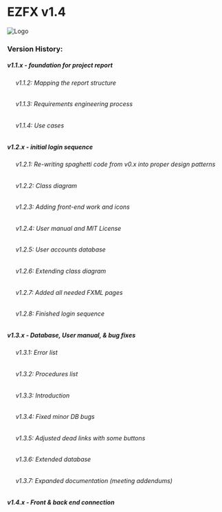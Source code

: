 # EZFX v1.4


![Logo](https://i.imgur.com/Yk6R2Hv.png)

### Version History:
##### v1.1.x - foundation for project report
  ###### &nbsp;&nbsp;&nbsp;&nbsp; v1.1.2: Mapping the report structure
  ###### &nbsp;&nbsp;&nbsp;&nbsp; v1.1.3: Requirements engineering process
  ###### &nbsp;&nbsp;&nbsp;&nbsp; v1.1.4: Use cases
##### v1.2.x - initial login sequence
   ###### &nbsp;&nbsp;&nbsp;&nbsp; v1.2.1: Re-writing spaghetti code from v0.x into proper design patterns
   ###### &nbsp;&nbsp;&nbsp;&nbsp; v1.2.2: Class diagram
   ###### &nbsp;&nbsp;&nbsp;&nbsp; v1.2.3: Adding front-end work and icons
   ###### &nbsp;&nbsp;&nbsp;&nbsp; v1.2.4: User manual and MIT License
   ###### &nbsp;&nbsp;&nbsp;&nbsp; v1.2.5: User accounts database
   ###### &nbsp;&nbsp;&nbsp;&nbsp; v1.2.6: Extending class diagram
   ###### &nbsp;&nbsp;&nbsp;&nbsp; v1.2.7: Added all needed FXML pages
   ###### &nbsp;&nbsp;&nbsp;&nbsp; v1.2.8: Finished login sequence
##### v1.3.x - Database, User manual, & bug fixes
   ###### &nbsp;&nbsp;&nbsp;&nbsp; v1.3.1: Error list
   ###### &nbsp;&nbsp;&nbsp;&nbsp; v1.3.2: Procedures list
   ###### &nbsp;&nbsp;&nbsp;&nbsp; v1.3.3: Introduction
   ###### &nbsp;&nbsp;&nbsp;&nbsp; v1.3.4: Fixed minor DB bugs
   ###### &nbsp;&nbsp;&nbsp;&nbsp; v1.3.5: Adjusted dead links with some buttons
   ###### &nbsp;&nbsp;&nbsp;&nbsp; v1.3.6: Extended database
   ###### &nbsp;&nbsp;&nbsp;&nbsp; v1.3.7: Expanded documentation (meeting addendums)
##### v1.4.x - Front & back end connection
